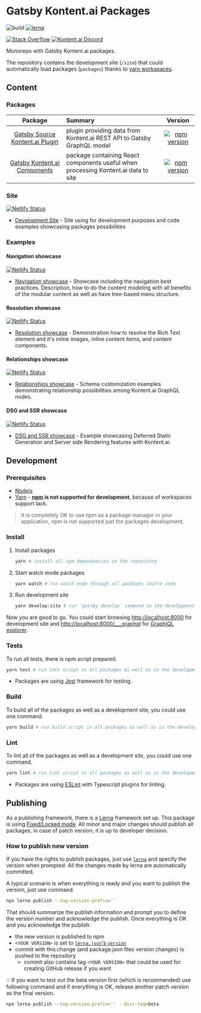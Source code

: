 # Gatsby Kontent.ai Packages

![build](https://github.com/kontent-ai/gatsby-packages/actions/workflows/build.yml/badge.svg)
[![lerna](https://img.shields.io/badge/maintained%20with-lerna-cc00ff.svg)](https://lerna.js.org/)

[![Stack Overflow](https://img.shields.io/badge/Stack%20Overflow-ASK%20NOW-FE7A16.svg?logo=stackoverflow&logoColor=white)](https://stackoverflow.com/tags/kontent-ai)
[![Kontent.ai Discord](https://img.shields.io/discord/821885171984891914?color=%237289DA&label=Kontent.ai%20Discord&logo=discord)](https://discord.gg/SKCxwPtevJ)

Monorepo with Gatsby Kontent.ai packages.

The repository contains the development site (`/site`) that could automatically load packages (`packages`) thanks to [yarn workspaces](https://classic.yarnpkg.com/en/docs/workspaces/).

## Content

### Packages

|                                 Package                                 | Summary                                                                         |                                                                        Version                                                                         |
| :---------------------------------------------------------------------: | :------------------------------------------------------------------------------ | :----------------------------------------------------------------------------------------------------------------------------------------------------: |
| [Gatsby Source Kontent.ai Plugin](/packages/gatsby-source#readme)  | plugin providing data from Kontent.ai REST API to Gatsby GraphQL model     |     [![npm version](https://badge.fury.io/js/@kontent-ai%2Fgatsby-source.svg)](https://badge.fury.io/js/@kontent-ai%2Fgatsby-source)     |
| [Gatsby Kontent.ai Components](/packages/gatsby-components#readme) | package containing React components useful when processing Kontent.ai data to site | [![npm version](https://badge.fury.io/js/@kontent-ai%2Fgatsby-components.svg)](https://badge.fury.io/js/@kontent-ai%2Fgatsby-components) |

### Site

[![Netlify Status](https://api.netlify.com/api/v1/badges/6cd10788-de09-4275-b0c9-daad29733bc9/deploy-status)](https://app.netlify.com/sites/kontent-ai-gatsby-packages/deploys)

- [Development Site](/site#readme) - Site using for development purposes and code examples showcasing packages possibilities

### Examples

#### Navigation showcase

[![Netlify Status](https://api.netlify.com/api/v1/badges/5129d2e5-dc9f-4519-b18a-ad617e6225d5/deploy-status)](https://app.netlify.com/sites/kontent-ai-gatsby-example-navigation/deploys)

- [Navigation showcase](/examples/navigation#readme) - Showcase including the navigation best practices. Description, how to do the content modeling with all benefits of the modular content as well as have tree-based menu structure.

#### Resolution showcase

[![Netlify Status](https://api.netlify.com/api/v1/badges/2f5f005f-1c66-4022-8c78-382f0a06a2a7/deploy-status)](https://app.netlify.com/sites/kontent-ai-gatsby-example-resolution/deploys)

- [Resolution showcase](/examples/resolution#readme) - Demonstration how to resolve the Rich Text element and it's inline images, inline content items, and content components.

#### Relationships showcase

[![Netlify Status](https://api.netlify.com/api/v1/badges/27d162a0-612b-4d8f-8382-40eee4f6b5d9/deploy-status)](https://app.netlify.com/sites/kontent-ai-gatsby-example-relationships/deploys)

- [Relationships showcase](/examples/relationships#readme) - Schema customization examples demonstrating relationship possibilities among Kontent.ai GraphQL nodes.

#### DSG and SSR showcase

[![Netlify Status](https://api.netlify.com/api/v1/badges/b71c750d-4c9f-4a8f-9484-bafa7c2ce019/deploy-status)](https://app.netlify.com/sites/kontent-ai-gatsby-example-dsg-ssr/deploys)

- [DSG and SSR showcase](/examples/dsg-ssr#readme) - Example showcasing Deferred Static Generation and Server side Rendering features with Kontent.ai.

## Development

### Prerequisites

- [Nodejs](https://nodejs.org/en/)
- [Yarn](https://yarnpkg.com/) - **[npm](https://www.npmjs.com/) is not supported for development**, because of workspaces support lack.

> It is completely OK to use npm as a package manager in your application, npm is not supported just the packages development.

### Install

1. Install packages

   ```sh
   yarn # install all npm dependencies in the repository
   ```

2. Start watch mode packages

   ```sh
   yarn watch # run watch mode through all packages source code
   ```

3. Run development site

   ```sh
   yarn develop:site # run `gatsby develop` command in the development site
   ```

Now you are good to go. You could start browsing <http://localhost:8000> for development site and <http://localhost:8000/___graphql> for [GraphiQL explorer](https://github.com/graphql/graphiql/blob/master/packages/graphiql/README.md).

### Tests

To run all tests, there is npm script prepared.

```sh
yarn test # run test script in all packages as well as in the development site
```

- Packages are using [Jest](http://jest.org/) framework for testing.

### Build

To build all of the packages as well as a development site, you could use one command.

```sh
yarn build # run build script in all packages as well as in the development site
```

### Lint

To lint all of the packages as well as a development site, you could use one command.

```sh
yarn lint # run lint script in all packages as well as in the development site
```

- Packages are using [ESLint](https://eslint.org/) with Typescript plugins for linting.

## Publishing

As a publishing framework, there is a [Lerna](https://github.com/lerna/lerna) framework set up. This package is using [Fixed/Locked mode](https://github.com/lerna/lerna#fixedlocked-mode-default). All minor and major changes should publish all packages, in case of patch version, it is up to developer decision.

### How to publish new version

If you have the rights to publish packages, just use [`lerna`](https://github.com/lerna/lerna/tree/master/commands/publish#readme) and specify the version when prompted. All the changes made by lerna are automatically committed.

A typical scenario is when everything is ready and you want to publish the version, just use command.

```sh
npx lerna publish --tag-version-prefix=''
```

That should summarize the publish information and prompt you to define the version number and acknowledge the publish. Once everything is OK and you acknowledge the publish:

- the new version is published to npm
- `<YOUR VERSION>` is set to [`lerna.json`'s `version`](lerna.json)
- commit with this change (and package.json files version changes) is pushed to the repository
  - commit also contains tag `<YOUR VERSION>` that could be used for creating GitHub release if you want

:bulb: If you want to test out the beta version first (which is recommended) use following command and if everything is OK, release another patch version as the final version.

```sh
npx lerna publish --tag-version-prefix='' --dist-tag=beta
```
